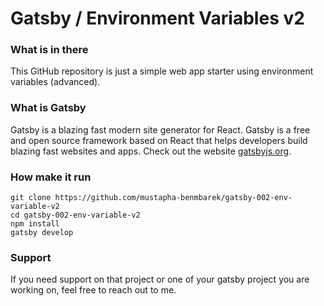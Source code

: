 # Gatsby / Environment Variables v2

### What is in there
This GitHub repository is just a simple web app starter using environment variables (advanced).


### What is Gatsby
Gatsby is a blazing fast modern site generator for React. Gatsby is a free and open source framework based on React that helps developers build blazing fast websites and apps. Check out the website [gatsbyjs.org](https://gatsbyjs.org).


### How make it run
```
git clone https://github.com/mustapha-benmbarek/gatsby-002-env-variable-v2
cd gatsby-002-env-variable-v2
npm install 
gatsby develop
```

### Support
If you need support on that project or one of your gatsby project you are working on, feel free to reach out to me.
